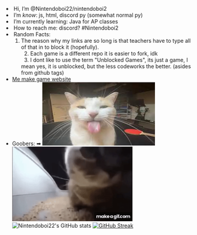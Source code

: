 -  Hi, I’m @Nintendoboi22/nintendoboi2
-  I’m *know*: js, html, discord py (somewhat normal py)
-  I’m currently learning: Java for AP classes
-  How to reach me: discord? #Nintendoboi2
-  Random Facts:
  1. The reason why my links are so long is that teachers have to type all of that in to block it (hopefully). \
  2. Each game is a different repo it is easier to fork, idk \
  3. I dont like to use the term "Unblocked Games", its just a game, I mean yes, it is unblocked, but the less codeworks the better. (asides from github tags) 
- [Me make game website](https://nintendoboi22.github.io)
- Goobers: ➡
![fortnite](cover3.jpg)
![kittie](gRE6UG.gif)
![Nintendoboi22's GitHub stats](https://github-readme-stats.vercel.app/api?username=nintendoboi22&show_icons=true&theme=synthwave)
[![GitHub Streak](https://streak-stats.demolab.com?user=Nintendoboi22&theme=tokyonight&date_format=M%20j%5B%2C%20Y%5D)](https://git.io/streak-stats)
